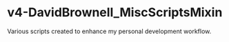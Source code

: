 # v4-DavidBrownell_MiscScriptsMixin
Various scripts created to enhance my personal development workflow.
